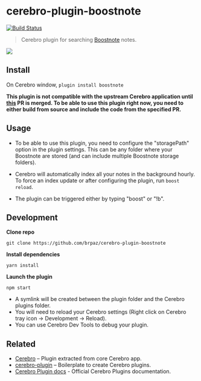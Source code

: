 # cerebro-plugin-boostnote

[![Build Status](https://travis-ci.org/brpaz/cerebro-plugin-boostnote.svg?branch=master)](https://travis-ci.org/brpaz/cerebro-plugin-boostnote)

> Cerebro plugin for searching [Boostnote](https://boostnote.io) notes.

![](demo.gif)

## Install

On Cerebro window, ```plugin install boostnote```

**This plugin is not compatible with the upstream Cerebro application until [this](https://github.com/KELiON/cerebro/pull/433) PR is merged. To be able to use this plugin right now, you need to either build from source and include the code from the specified PR.**


## Usage

* To be able to use this plugin, you need to configure the "storagePath" option in the plugin settings. This can be any folder where your Boostnote are stored (and can include multiple Boostnote storage folders).

* Cerebro will automatically index all your notes in the background hourly. To force an index update or after configuring the plugin, run ```boost reload```.

* The plugin can be triggered either by typing "boost" or "!b".


## Development

**Clone repo**

```
git clone https://github.com/brpaz/cerebro-plugin-boostnote
```

**Install dependencies**

```
yarn install
```

**Launch the plugin**

```npm start```

- A symlink will be created between the plugin folder and the Cerebro plugins folder.
- You will need to reload your Cerebro settings (Right click on Cerebro tray icon -> Development -> Reload).
- You can use Cerebro Dev Tools to debug your plugin.

## Related

* [Cerebro](http://github.com/KELiON/cerebro) – Plugin extracted from core Cerebro app.
* [cerebro-plugin](http://github.com/KELiON/cerebro-plugin) – Boilerplate to create Cerebro plugins.
* [Cerebro Plugin docs](https://github.com/KELiON/cerebro/tree/master/docs) - Official Cerebro Plugins documentation.

